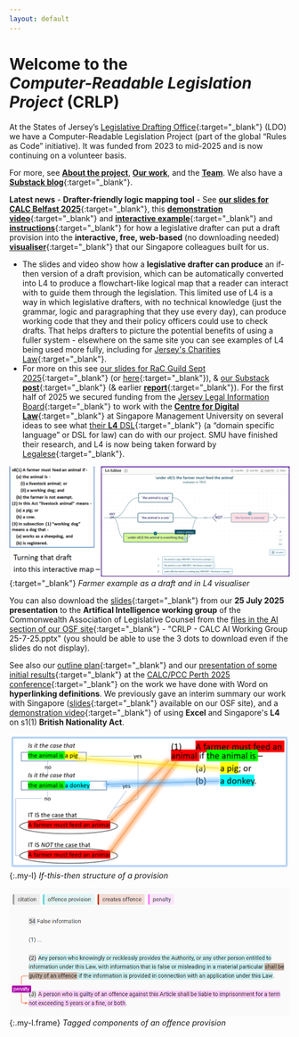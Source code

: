 ```yaml
---
layout: default
---
```


# <span>Welcome to the</span> <br><em>Computer-Readable Legislation Project</em> (CRLP)

At the States of Jersey’s [Legislative Drafting Office](https://www.gov.je/Government/NonexecLegal/StatesGreffe/LegislativeDraftingOffice/Pages/index.aspx){:target="_blank"} (LDO) we have a Computer-Readable Legislation Project (part of the global “Rules as Code” initiative). It was funded from 2023 to mid-2025 and is now continuing on a volunteer basis.

For more, see [**About the project**](/about), [**Our work**](/work), and the [**Team**](/team). We also have a [**Substack blog**](https://digitallegislation.substack.com){:target="_blank"}.

**Latest news** - 
**Drafter-friendly logic mapping tool** - See [**our slides for CALC Belfast 2025**](https://osf.io/4hfbx){:target="_blank"}, this [**demonstration video**](https://youtu.be/_VZ4_FY_Nqo){:target="_blank"} and [**interactive example**](https://jl4.legalese.com/?id=8831700c-a1ee-4c21-9365-1aa410a977d0){:target="_blank"} and [**instructions**](https://osf.io/adwe6){:target="_blank"} for how a legislative drafter can put a draft provision into the **interactive, free, web-based** (no downloading needed) [**visualiser**](https://jl4.legalese.com/){:target="_blank"} that our Singapore colleagues built for us. 
- The slides and video show how a **legislative drafter can produce** an if-then version of a draft provision, which can be automatically converted into L4 to produce a flowchart-like logical map that a reader can interact with to guide them through the legislation. This limited use of L4 is a way in which legislative drafters, with no technical knowledge (just the grammar, logic and paragraphing that they use every day), can produce working code that they and their policy officers could use to check drafts. That helps drafters to picture the potential benefits of using a fuller system - elsewhere on the same site you can see examples of L4 being used more fully, including for [Jersey's Charities Law](https://github.com/smucclaw/l4-ide/blob/ian/je-charities-3/jl4/experiments/jerseyCharities2.l4){:target="_blank"}.
- For more on this see [our slides for RaC Guild Sept 2025](https://osf.io/axydq){:target="_blank"} (or [here](https://docs.google.com/presentation/d/1MRs8hJY45ptGslava2WvQGvPlhp9sp59l1NbNU5ruYk/edit?usp=sharing){:target="_blank"}), & [our Substack **post**](https://substack.com/@digitallegislation/p-171875282){:target="_blank"} (& earlier [**report**](https://osf.io/x43td){:target="_blank"}). For the first half of 2025 we secured funding from the [Jersey Legal Information Board](https://www.jerseylaw.je/Pages/About.aspx){:target="_blank"} to work with the [**Centre for Digital Law**](https://cdl.smu.edu.sg/projects/research-project-computational-law-rpcl){:target="_blank"} at Singapore Management University on several ideas to see what [their **L4** DSL](https://github.com/smucclaw){:target="_blank"} (a “domain specific language” or DSL for law) can do with our project. SMU have finished their research, and L4 is now being taken forward by [Legalese](https://l4.legalese.com/){:target="_blank"}.

[![Farmer example as a draft and in L4 visualiser](/images/FarmerDraftToMap.png)](https://osf.io/4hfbx){:target="_blank"} *Farmer example as a draft and in L4 visualiser*

You can also download the [slides](https://osf.io/f3szc){:target="_blank"} from our **25 July 2025 presentation** to the **Artifical Intelligence working group** of the Commonwealth Association of Legislative Counsel from the [files in the AI section of our OSF site](https://osf.io/bkjqx/files/osfstorage){:target="_blank"} - "CRLP - CALC AI Working Group 25-7-25.pptx" (you should be able to use the 3 dots to download even if the slides do not display).

See also our [outline plan](https://osf.io/jauqb){:target="_blank"} and our [presentation of some initial results](https://youtu.be/zq6mf2zz7Eg){:target="_blank"} at the [CALC/PCC Perth 2025 conference](https://www.calc.ngo/sites/default/files/APCC-CALC%202025%20regional%20drafting%20conference%20program%20%28as%20at%2019-2-25%29_0.pdf){:target="_blank"} on the work we have done with Word on **hyperlinking definitions**. We previously gave an interim summary our work with Singapore ([slides](https://osf.io/fqmcn){:target="_blank"} available on our OSF site), and a [demonstration video](https://youtu.be/Gtq_lDa1qRE){:target="_blank"} of using **Excel** and Singapore's **L4** on s1(1) **British Nationality Act**.

![A diagram showing the if-this-then-that structure of a piece of legislation](/images/ifttt-example.png){:.my-l} *If-this-then structure of a provision*

![A highlighted offence provision showing its component parts](/images/highlighted-provision.png){:.my-l.frame} *Tagged components of an offence provision*

